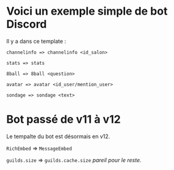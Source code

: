 # Voici un exemple simple de bot Discord
Il y a dans ce template :

`channelinfo => channelinfo <id_salon>`

`stats => stats`

`8ball => 8ball <question>`

`avatar => avatar <id_user/mention_user>`

`sondage => sondage <text>`

# Bot passé de v11 à v12
Le tempalte du bot est désormais en v12.

`RichEmbed` => `MessageEmbed`

`guilds.size` => `guilds.cache.size` *pareil pour le reste.*
